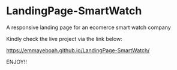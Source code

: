 # LandingPage-SmartWatch

A  responsive landing page for an ecomerce smart watch company

Kindly check the live project via the link below:

https://emmayeboah.github.io/LandingPage-SmartWatch/

ENJOY!!
